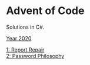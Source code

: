# Advent of Code

Solutions in C#.

[Year 2020](https://github.com/stereoa/AdventOfCode/blob/master/AdventOfCode/Solutions/Year2020)

[1: Report Repair](https://github.com/stereoa/AdventOfCode/blob/master/AdventOfCode/Solutions/Year2020/Day01/Solution.cs)  
[2: Password Philosophy](https://github.com/stereoa/AdventOfCode/blob/master/AdventOfCode/Solutions/Year2020/Day02/Solution.cs)
